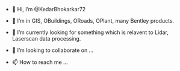 - 👋 Hi, I’m @KedarBhokarkar72
- 👀 I’m in GIS, OBuildings, ORoads, OPlant, 
many Bentley products.
- 🌱 I’m currently looking for something 
which is relavent to Lidar, Laserscan data processing.

- 💞️ I’m looking to collaborate on ...
- 📫 How to reach me ...

<!---
KedarBhokarkar72/KedarBhokarkar72 is a ✨ special ✨ repository because its `README.md` (this file) appears on your GitHub profile.
You can click the Preview link to take a look at your changes.
--->
